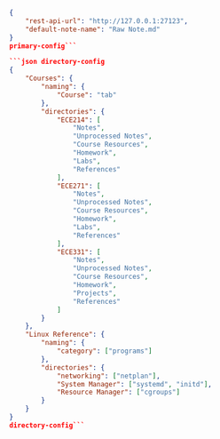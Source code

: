 ````json primary-config
{
	"rest-api-url": "http://127.0.0.1:27123",
	"default-note-name": "Raw Note.md"
}
primary-config```

```json directory-config
{
	"Courses": {
		"naming": {
			"Course": "tab"
		},
		"directories": {
			"ECE214": [
				"Notes",
				"Unprocessed Notes",
				"Course Resources",
				"Homework",
				"Labs",
				"References"
			],
			"ECE271": [
				"Notes",
				"Unprocessed Notes",
				"Course Resources",
				"Homework",
				"Labs",
				"References"
			],
			"ECE331": [
				"Notes",
				"Unprocessed Notes",
				"Course Resources",
				"Homework",
				"Projects",
				"References"
			]
		}
	},
	"Linux Reference": {
		"naming": {
			"category": ["programs"]
		},
		"directories": {
			"networking": ["netplan"],
			"System Manager": ["systemd", "initd"],
			"Resource Manager": ["cgroups"]
		}
	}
}
directory-config```

